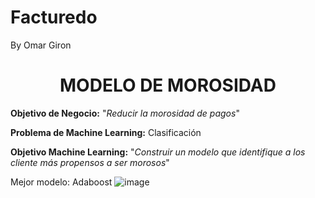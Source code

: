 # Facturedo
By Omar Giron
<h1><center>MODELO DE MOROSIDAD</center></h1>

**Objetivo de Negocio:** 
"*Reducir la morosidad de pagos*"

**Problema de Machine Learning:** Clasificación

**Objetivo Machine Learning:**
"*Construir un modelo que identifique a los cliente más propensos a ser morosos*"



Mejor modelo: Adaboost
![image](https://user-images.githubusercontent.com/52966988/139493879-0b9fee09-2472-42ee-b1be-daeb88c6f4ca.png)

